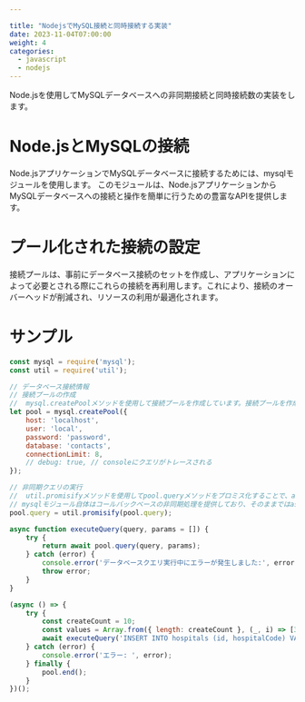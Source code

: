 ```yaml
---

title: "NodejsでMySQL接続と同時接続する実装"
date: 2023-11-04T07:00:00
weight: 4
categories:
  - javascript
  - nodejs
---
```


Node.jsを使用してMySQLデータベースへの非同期接続と同時接続数の実装をします。

# Node.jsとMySQLの接続

Node.jsアプリケーションでMySQLデータベースに接続するためには、mysqlモジュールを使用します。
このモジュールは、Node.jsアプリケーションからMySQLデータベースへの接続と操作を簡単に行うための豊富なAPIを提供します。

# プール化された接続の設定

接続プールは、事前にデータベース接続のセットを作成し、アプリケーションによって必要とされる際にこれらの接続を再利用します。これにより、接続のオーバーヘッドが削減され、リソースの利用が最適化されます。

# サンプル

```javascript
const mysql = require('mysql');
const util = require('util');

// データベース接続情報
// 接続プールの作成
//  mysql.createPoolメソッドを使用して接続プールを作成しています。接続プールを作成する際には、データベースのホスト名、ユーザ名、パスワード、データベース名、および同時接続数の制限などのパラメータを指定します。
let pool = mysql.createPool({
    host: 'localhost',
    user: 'local',
    password: 'password',
    database: 'contacts',
    connectionLimit: 8,
    // debug: true, // consoleにクエリがトレースされる
});

// 非同期クエリの実行
//  util.promisifyメソッドを使用してpool.queryメソッドをプロミス化することで、async/await構文を使用してデータベースクエリを非同期に実行できます。これにより、コードが簡潔になり、読みやすくなります。
// mysqlモジュール自体はコールバックベースの非同期処理を提供しており、そのままではasync/awaitパターンと直接互換性がありません。しかし、util.promisifyを使うことで、コールバックベースの関数をプロミスベースの関数に変換し、async/await構文で簡単に扱えるようになります。
pool.query = util.promisify(pool.query);

async function executeQuery(query, params = []) {
    try {
        return await pool.query(query, params);
    } catch (error) {
        console.error('データベースクエリ実行中にエラーが発生しました:', error);
        throw error;
    }
}

(async () => {
    try {
        const createCount = 10;
        const values = Array.from({ length: createCount }, (_, i) => [333 + i, `Performance-Hospital ${i}`]);
        await executeQuery('INSERT INTO hospitals (id, hospitalCode) VALUES ?', [values]);
    } catch (error) {
        console.error('エラー: ', error);
    } finally {
        pool.end();
    }
})();
```
